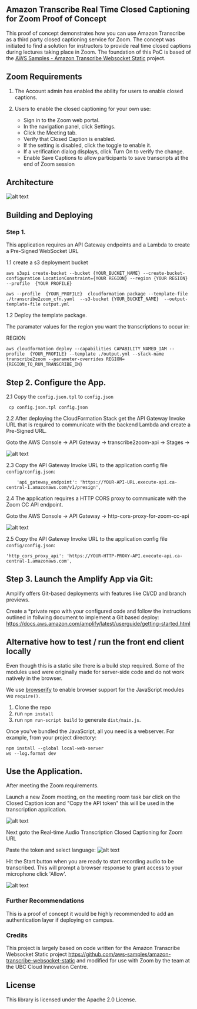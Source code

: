 ## Amazon Transcribe Real Time Closed Captioning for Zoom Proof of Concept

This proof of concept demonstrates how you can use Amazon Transcribe as a third party closed captioning service for Zoom. The concept was initiated to find a solution for instructors to provide real time closed captions during lectures taking place in Zoom. The foundation of this PoC is based of the [AWS Samples - Amazon Transcribe Websocket Static](https://github.com/aws-samples/amazon-transcribe-websocket-static) project. 


## Zoom Requirements
1) The Account admin has enabled the ability for users to enable closed captions.

2) Users to enable the closed captioning for your own use:
    * Sign in to the Zoom web portal.
    * In the navigation panel, click Settings.
    * Click the Meeting tab.
    * Verify that Closed Caption is enabled.
    * If the setting is disabled, click the toggle to enable it. 
    * If a verification dialog displays, click Turn On to verify the change.
    * Enable Save Captions to allow participants to save transcripts at the end of Zoom session 

## Architecture

![alt text](images/transcribe-captions_final.png "Amazon Transcribe Closed Captioning for Zoom")


## Building and Deploying 

### Step 1.
This application requires an API Gateway endpoints and a Lambda to create a Pre-Signed WebSocket URL 

1.1 create a s3 deployment bucket
```
aws s3api create-bucket --bucket {YOUR_BUCKET_NAME} --create-bucket-configuration LocationConstraint={YOUR REGION} --region {YOUR REGION} --profile  {YOUR PROFILE}

```

```
aws --profile  {YOUR_PROFILE}  cloudformation package --template-file ./transcribe2zoom_cfn.yaml  --s3-bucket {YOUR_BUCKET_NAME}  --output-template-file output.yml

```

1.2 Deploy the template package.

The paramater values for the region you want the transcriptions to occur in:

REGION

```
aws cloudformation deploy --capabilities CAPABILITY_NAMED_IAM --profile  {YOUR_PROFILE} --template ./output.yml --stack-name transcribe2zoom --parameter-overrides REGION={REGION_TO_RUN_TRANSCRIBE_IN}
```

## Step 2. Configure the App.

2.1 Copy the `config.json.tpl` to `config.json`

```
 cp config.json.tpl config.json
```

2.2 After deploying the CloudFormation Stack get the API Gateway Invoke URL that is required to communicate with the backend Lambda and create a Pre-Signed URL.

Goto the AWS Console -> API Gateway -> transcribe2zoom-api -> Stages ->

![alt text](images/aws_apigateway_invokeurl.png "API Gateway Endpoint")

2.3 Copy the API Gateway Invoke URL to the application config file `config/config.json`:
```
    'api_gateway_endpoint': 'https://YOUR-API-URL.execute-api.ca-central-1.amazonaws.com/v1/presign',

```

2.4 The application requires a HTTP CORS proxy to communicate with the Zoom CC API endpoint. 

Goto the AWS Console -> API Gateway -> http-cors-proxy-for-zoom-cc-api


![alt text](images/http_proxy_screen_shot.png "HTTP CORS Proxy API")

2.5 Copy the API Gateway Invoke URL to the application config file `config/config.json`:

```
'http_cors_proxy_api': 'https://YOUR-HTTP-PROXY-API.execute-api.ca-central-1.amazonaws.com',

```

## Step 3. Launch the Amplify App via Git:

Amplify  offers Git-based deployments with features like CI/CD and branch previews.

Create a *private repo with your configured code and follow the instructions outlined in follwing document to implement a Git based deploy: https://docs.aws.amazon.com/amplify/latest/userguide/getting-started.html 

## Alternative how to test / run the front end client locally 

Even though this is a static site there is a build step required. Some of the modules used were originally made for server-side code and do not work natively in the browser.

We use [browserify](https://github.com/browserify/browserify) to enable browser support for the JavaScript modules we `require()`.

1. Clone the repo
2. run `npm install`
3. run `npm run-script build` to generate `dist/main.js`.

Once you've bundled the JavaScript, all you need is a webserver. For example, from your project directory: 

```
npm install --global local-web-server
ws --log.format dev
```

## Use the Application. 

After meeting the Zoom requirements. 

Launch a new Zoom meeting, on the meeting room task bar click on the Closed Caption icon and "Copy the API token" this will be used in the transcription application.


![alt text](images/zoom_enable_cc.png "Use a 3rd party CC service")

Next goto the Real-time Audio Transcription Closed Captioning for Zoom URL

Paste the token and select language:
![alt text](images/zoom_paste_token.png "Paste Zoom token")


Hit the Start button when you are ready to start recording audio to be transcribed. This will prompt a browser response to grant access to your microphone click 'Allow'.

![alt text](images/allow_microphone_access.png "Allow Microphone Access")

### Further Recommendations

This is a proof of concept it would be highly recommended to add an authentication layer if deploying on campus.  

### Credits

This project is largely based on code written for the Amazon Transcribe Websocket Static project https://github.com/aws-samples/amazon-transcribe-websocket-static  and modified for use with Zoom by the team at the UBC Cloud Innovation Centre. 

## License

This library is licensed under the Apache 2.0 License. 
